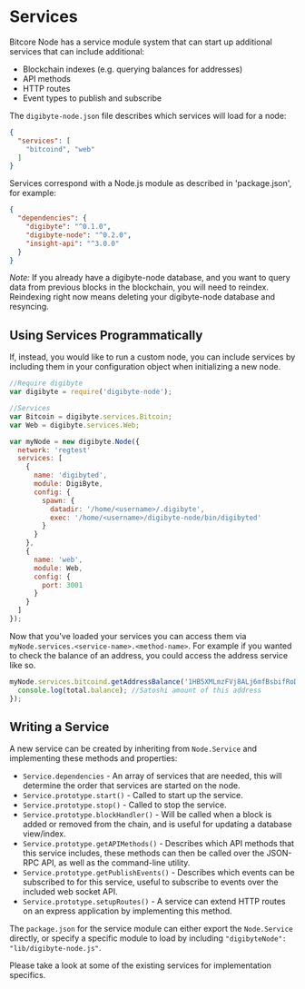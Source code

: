 # Services
Bitcore Node has a service module system that can start up additional services that can include additional:
- Blockchain indexes (e.g. querying balances for addresses)
- API methods
- HTTP routes
- Event types to publish and subscribe

The `digibyte-node.json` file describes which services will load for a node:

```json
{
  "services": [
    "bitcoind", "web"
  ]
}
```

Services correspond with a Node.js module as described in 'package.json', for example:

```json
{
  "dependencies": {
    "digibyte": "^0.1.0",
    "digibyte-node": "^0.2.0",
    "insight-api": "^3.0.0"
  }
}
```

_Note:_ If you already have a digibyte-node database, and you want to query data from previous blocks in the blockchain, you will need to reindex. Reindexing right now means deleting your digibyte-node database and resyncing.

## Using Services Programmatically
If, instead, you would like to run a custom node, you can include services by including them in your configuration object when initializing a new node.

```js
//Require digibyte
var digibyte = require('digibyte-node');

//Services
var Bitcoin = digibyte.services.Bitcoin;
var Web = digibyte.services.Web;

var myNode = new digibyte.Node({
  network: 'regtest'
  services: [
    {
      name: 'digibyted',
      module: DigiByte,
      config: {
        spawn: {
          datadir: '/home/<username>/.digibyte',
          exec: '/home/<username>/digibyte-node/bin/digibyted'
        }
      }
    },
    {
      name: 'web',
      module: Web,
      config: {
        port: 3001
      }
    }
  ]
});
```

Now that you've loaded your services you can access them via `myNode.services.<service-name>.<method-name>`. For example if you wanted to check the balance of an address, you could access the address service like so.

```js
myNode.services.bitcoind.getAddressBalance('1HB5XMLmzFVj8ALj6mfBsbifRoD4miY36v', false, function(err, total) {
  console.log(total.balance); //Satoshi amount of this address
});
```

## Writing a Service
A new service can be created by inheriting from `Node.Service` and implementing these methods and properties:
- `Service.dependencies` -  An array of services that are needed, this will determine the order that services are started on the node.
- `Service.prototype.start()` - Called to start up the service.
- `Service.prototype.stop()` - Called to stop the service.
- `Service.prototype.blockHandler()` - Will be called when a block is added or removed from the chain, and is useful for updating a database view/index.
- `Service.prototype.getAPIMethods()` - Describes which API methods that this service includes, these methods can then be called over the JSON-RPC API, as well as the command-line utility.
- `Service.prototype.getPublishEvents()` - Describes which events can be subscribed to for this service, useful to subscribe to events over the included web socket API.
- `Service.prototype.setupRoutes()` - A service can extend HTTP routes on an express application by implementing this method.

The `package.json` for the service module can either export the `Node.Service` directly, or specify a specific module to load by including `"digibyteNode": "lib/digibyte-node.js"`.

Please take a look at some of the existing services for implementation specifics.

